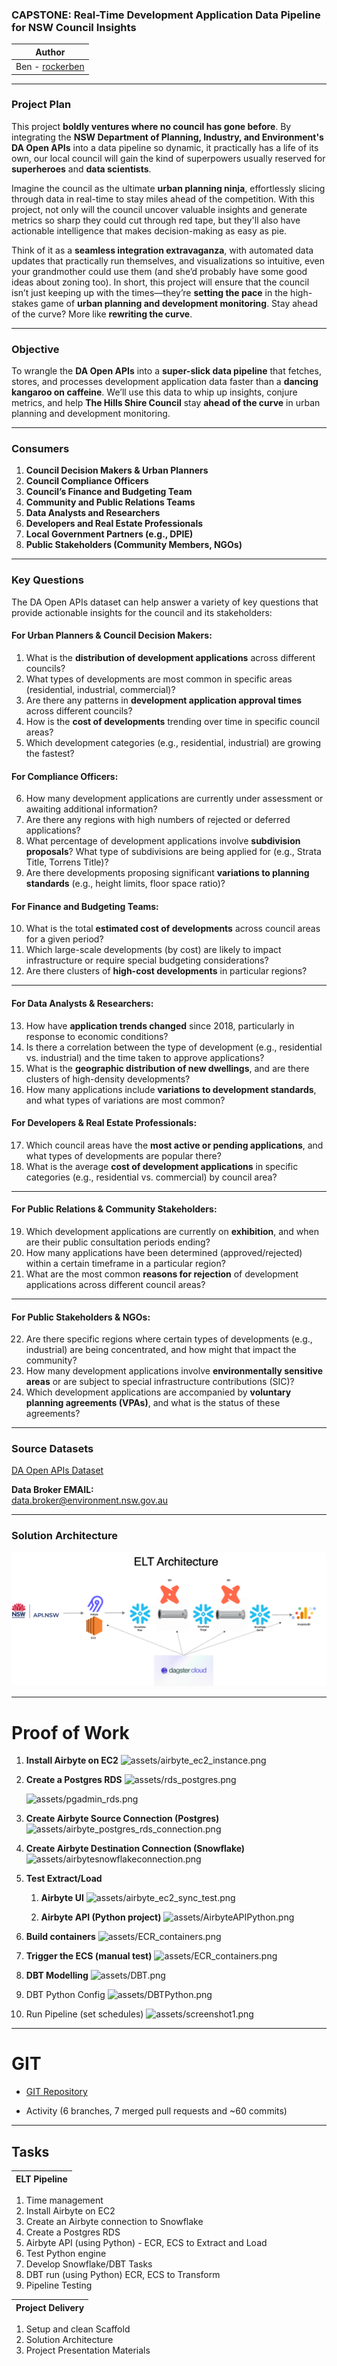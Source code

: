 ### CAPSTONE: Real-Time Development Application Data Pipeline for NSW Council Insights

| Author                                          |
| ----------------------------------------------- |
| Ben - [rockerben](https://github.com/rockerben) |

---

### **Project Plan**

This project **boldly ventures where no council has gone before**. By integrating the **NSW Department of Planning, Industry, and Environment's DA Open APIs** into a data pipeline so dynamic, it practically has a life of its own, our local council will gain the kind of superpowers usually reserved for **superheroes** and **data scientists**.

Imagine the council as the ultimate **urban planning ninja**, effortlessly slicing through data in real-time to stay miles ahead of the competition. With this project, not only will the council uncover valuable insights and generate metrics so sharp they could cut through red tape, but they'll also have actionable intelligence that makes decision-making as easy as pie.

Think of it as a **seamless integration extravaganza**, with automated data updates that practically run themselves, and visualizations so intuitive, even your grandmother could use them (and she’d probably have some good ideas about zoning too). In short, this project will ensure that the council isn’t just keeping up with the times—they’re **setting the pace** in the high-stakes game of **urban planning and development monitoring**. Stay ahead of the curve? More like **rewriting the curve**.

---

### **Objective**

To wrangle the **DA Open APIs** into a **super-slick data pipeline** that fetches, stores, and processes development application data faster than a **dancing kangaroo on caffeine**. We’ll use this data to whip up insights, conjure metrics, and help **The Hills Shire Council** stay **ahead of the curve** in urban planning and development monitoring.

---

### **Consumers**

1. **Council Decision Makers & Urban Planners**
2. **Council Compliance Officers**
3. **Council’s Finance and Budgeting Team**
4. **Community and Public Relations Teams**
5. **Data Analysts and Researchers**
6. **Developers and Real Estate Professionals**
7. **Local Government Partners (e.g., DPIE)**
8. **Public Stakeholders (Community Members, NGOs)**

---

### **Key Questions**

The DA Open APIs dataset can help answer a variety of key questions that provide actionable insights for the council and its stakeholders:

#### **For Urban Planners & Council Decision Makers:**

1. What is the **distribution of development applications** across different councils?
2. What types of developments are most common in specific areas (residential, industrial, commercial)?
3. Are there any patterns in **development application approval times** across different councils?
4. How is the **cost of developments** trending over time in specific council areas?
5. Which development categories (e.g., residential, industrial) are growing the fastest?

#### **For Compliance Officers:**

6. How many development applications are currently under assessment or awaiting additional information?
7. Are there any regions with high numbers of rejected or deferred applications?
8. What percentage of development applications involve **subdivision proposals**? What type of subdivisions are being applied for (e.g., Strata Title, Torrens Title)?
9. Are there developments proposing significant **variations to planning standards** (e.g., height limits, floor space ratio)?

#### **For Finance and Budgeting Teams:**

10. What is the total **estimated cost of developments** across council areas for a given period?
11. Which large-scale developments (by cost) are likely to impact infrastructure or require special budgeting considerations?
12. Are there clusters of **high-cost developments** in particular regions?

---

#### **For Data Analysts & Researchers:**

13. How have **application trends changed** since 2018, particularly in response to economic conditions?
14. Is there a correlation between the type of development (e.g., residential vs. industrial) and the time taken to approve applications?
15. What is the **geographic distribution of new dwellings**, and are there clusters of high-density developments?
16. How many applications include **variations to development standards**, and what types of variations are most common?

#### **For Developers & Real Estate Professionals:**

17. Which council areas have the **most active or pending applications**, and what types of developments are popular there?
18. What is the average **cost of development applications** in specific categories (e.g., residential vs. commercial) by council area?

---

#### **For Public Relations & Community Stakeholders:**

19. Which development applications are currently on **exhibition**, and when are their public consultation periods ending?
20. How many applications have been determined (approved/rejected) within a certain timeframe in a particular region?
21. What are the most common **reasons for rejection** of development applications across different council areas?

---

#### **For Public Stakeholders & NGOs:**

22. Are there specific regions where certain types of developments (e.g., industrial) are being concentrated, and how might that impact the community?
23. How many development applications involve **environmentally sensitive areas** or are subject to special infrastructure contributions (SIC)?
24. Which development applications are accompanied by **voluntary planning agreements (VPAs)**, and what is the status of these agreements?

---

### **Source Datasets**

[DA Open APIs Dataset](https://www.planningportal.nsw.gov.au/opendata/dataset/online-da-data-api)

**Data Broker EMAIL:**  
[data.broker@environment.nsw.gov.au](mailto:data.broker@environment.nsw.gov.au)

---

### **Solution Architecture**

![ELT Architecture](docs/elt.drawio.png)

---

# Proof of Work

1. **Install Airbyte on EC2**
   ![assets/airbyte_ec2_instance.png](airbyte_ec2_instance.png)

2. **Create a Postgres RDS**
   ![assets/rds_postgres.png](rds_postgres.png)

   ![assets/pgadmin_rds.png](pgadmin_rds.png)

3. **Create Airbyte Source Connection (Postgres)**
   ![assets/airbyte_postgres_rds_connection.png](airbyte_postgres_rds_connection.png)

4. **Create Airbyte Destination Connection (Snowflake)**
   ![assets/airbytesnowflakeconnection.png](airbytesnowflakeconnection.png)

5. **Test Extract/Load**

   1. **Airbyte UI**
      ![assets/airbyte_ec2_sync_test.png](airbyte_ec2_sync_test.png)

   2. **Airbyte API (Python project)**
      ![assets/AirbyteAPIPython.png](AirbyteAPIPython.png)

6. **Build containers**
   ![assets/ECR_containers.png](ECR_containers.png)

7. **Trigger the ECS (manual test)**
   ![assets/ECR_containers.png](ECR_containers.png)

8. **DBT Modelling**
   ![assets/DBT.png](DBT.png)

9. DBT Python Config
   ![assets/DBTPython.png](DBTPython.png)

10. Run Pipeline (set schedules)
    ![assets/screenshot1.png](screenshot1.png)

---

# GIT

- [GIT Repository](https://github.com/rockerben/de-project2)

- Activity (6 branches, 7 merged pull requests and ~60 commits)

---

## Tasks

| ELT Pipeline |
| ------------ |

1. Time management
2. Install Airbyte on EC2
3. Create an Airbyte connection to Snowflake
4. Create a Postgres RDS
5. Airbyte API (using Python) - ECR, ECS to Extract and Load
6. Test Python engine
7. Develop Snowflake/DBT Tasks
8. DBT run (using Python) ECR, ECS to Transform
9. Pipeline Testing

| Project Delivery |
| ---------------- |

1. Setup and clean Scaffold
2. Solution Architecture
3. Project Presentation Materials
